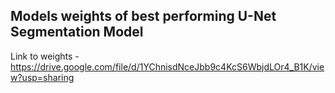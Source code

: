 ## Models weights of best performing U-Net Segmentation Model

Link to weights - https://drive.google.com/file/d/1YChnisdNceJbb9c4KcS6WbjdLOr4_B1K/view?usp=sharing

